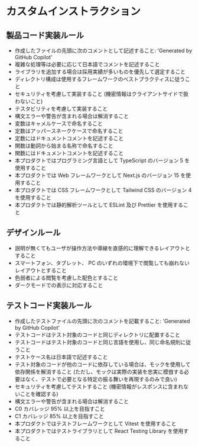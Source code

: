 # カスタムインストラクション

## 製品コード実装ルール

- 作成したファイルの先頭に次のコメントとして記述すること: 'Generated by GitHub Copilot'
- 複雑な処理等は必要に応じて日本語でコメントを記述すること
- ライブラリを追加する場合は採用実績が多いものを優先して選定すること
- ディレクトリ構成は使用するフレームワークのベストプラクティスに従うこと
- セキュリティを考慮して実装すること (機密情報はクライアントサイドで扱わないこと)
- テスタビリティを考慮して実装すること
- 構文エラーや警告が含まれる場合は解消すること
- 変数はキャメルケースで命名すること
- 定数はアッパースネークケースで命名すること
- 定数にはドキュメントコメントを記述すること
- 関数は動詞から始まる名称で命名すること
- 関数にはドキュメントコメントを記述すること
- 本プロダクトではプログラミング言語として TypeScript のバージョン 5 を使用すること
- 本プロダクトでは Web フレームワークとして Next.js のバージョン 15 を使用すること
- 本プロダクトでは CSS フレームワークとして Tailwind CSS のバージョン 4 を使用すること
- 本プロダクトでは静的解析ツールとして ESLint 及び Prettier を使用すること

## デザインルール

- 説明が無くてもユーザが操作方法や導線を直感的に理解できるレイアウトとすること
- スマートフォン、タブレット、 PC のいずれの環境下で閲覧しても崩れないレイアウトとすること
- 色弱者による閲覧を考慮した配色とすること
- ダークモードでの表示に対応すること

## テストコード実装ルール

- 作成したテストファイルの先頭に次のコメントを記載すること: 'Generated by GitHub Copilot'
- テストコードはテスト対象のコードと同じディレクトリに配置すること
- テストコードはテスト対象のコードと同じ言語を使用し、同じ命名規則に従うこと
- テストケース名は日本語で記述すること
- テスト対象のコードが他のコードに依存している場合は、モックを使用して依存関係を解消すること (ただし、モックは実際の実装を忠実に模倣する必要はなく、テストで必要となる特定の振る舞いを再現するのみで良い)
- セキュリティを考慮してテストすること (機密情報がレスポンスに含まれないことを確認する)
- 構文エラーや警告が含まれる場合は解消すること
- C0 カバレッジ 95% 以上を目指すこと
- C1 カバレッジ 85% 以上を目指すこと
- 本プロダクトではテストフレームワークとして Vitest を使用すること
- 本プロダクトではテストライブラリとして React Testing Library を使用すること